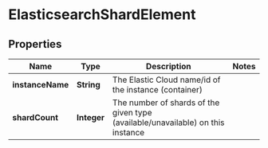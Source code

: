 # ElasticsearchShardElement

## Properties
Name | Type | Description | Notes
------------ | ------------- | ------------- | -------------
**instanceName** | **String** | The Elastic Cloud name/id of the instance (container) | 
**shardCount** | **Integer** | The number of shards of the given type (available/unavailable) on this instance | 
